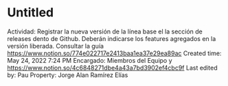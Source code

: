 # Untitled

Actividad: Registrar la nueva versión de la línea base el la sección de releases dento de Github. Deberán indicarse los features agregados en la versión liberada. Consultar la guía https://www.notion.so/774e022717e2413baa1ea37e29ea89ac 
Created time: May 24, 2022 7:24 PM
Encargado: Miembros del Equipo y https://www.notion.so/4c6848271dbe4a43a7bd3902ef4cbc9f 
Last edited by: Pau
Property: Jorge Alan Ramírez Elías